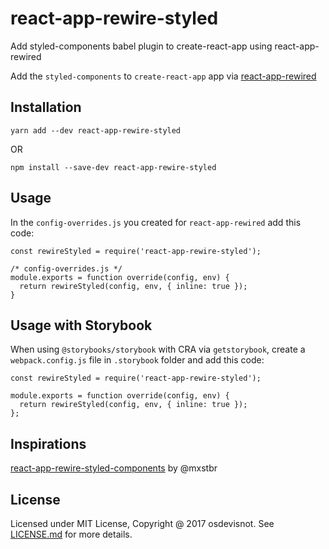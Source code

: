 # react-app-rewire-styled
Add styled-components babel plugin to create-react-app using react-app-rewired

Add the `styled-components` to `create-react-app` app via [react-app-rewired](https://github.com/timarney/react-app-rewired)

## Installation
```
yarn add --dev react-app-rewire-styled
```
OR
```
npm install --save-dev react-app-rewire-styled
```

## Usage
In the `config-overrides.js` you created for `react-app-rewired` add this code:

```
const rewireStyled = require('react-app-rewire-styled');

/* config-overrides.js */
module.exports = function override(config, env) {
  return rewireStyled(config, env, { inline: true });
}
```

## Usage with Storybook
When using `@storybooks/storybook` with CRA via `getstorybook`, create a `webpack.config.js` file in `.storybook` folder and add this code:

```
const rewireStyled = require('react-app-rewire-styled');

module.exports = function override(config, env) {
  return rewireStyled(config, env, { inline: true });
};
```

## Inspirations
[react-app-rewire-styled-components](https://github.com/withspectrum/react-app-rewire-styled-components) by @mxstbr

## License
Licensed under MIT License, Copyright @ 2017 osdevisnot. See [LICENSE.md](LICENSE.md) for more details.
